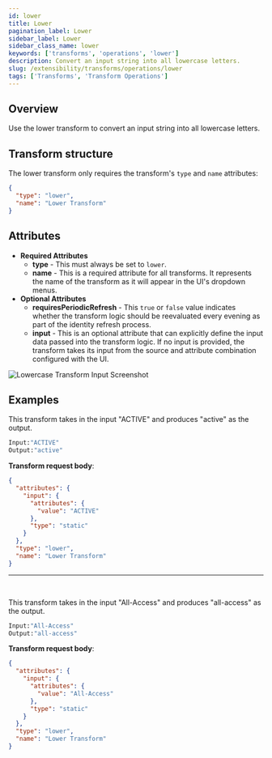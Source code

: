 ```yaml
---
id: lower
title: Lower
pagination_label: Lower
sidebar_label: Lower
sidebar_class_name: lower
keywords: ['transforms', 'operations', 'lower']
description: Convert an input string into all lowercase letters.
slug: /extensibility/transforms/operations/lower
tags: ['Transforms', 'Transform Operations']
---
```


## Overview

Use the lower transform to convert an input string into all lowercase letters.

## Transform structure

The lower transform only requires the transform's `type` and `name` attributes:

```json
{
  "type": "lower",
  "name": "Lower Transform"
}
```

## Attributes

- **Required Attributes**
  - **type** - This must always be set to `lower`.
  - **name** - This is a required attribute for all transforms. It represents the name of the transform as it will appear in the UI's dropdown menus.
- **Optional Attributes**
  - **requiresPeriodicRefresh** - This `true` or `false` value indicates whether the transform logic should be reevaluated every evening as part of the identity refresh process.
  - **input** - This is an optional attribute that can explicitly define the input data passed into the transform logic. If no input is provided, the transform takes its input from the source and attribute combination configured with the UI.

![Lowercase Transform Input Screenshot](./img/lower_transform_input.png)

## Examples

This transform takes in the input "ACTIVE" and produces "active" as the output.

```bash
Input:"ACTIVE"
Output:"active"
```

**Transform request body**:

```json
{
  "attributes": {
    "input": {
      "attributes": {
        "value": "ACTIVE"
      },
      "type": "static"
    }
  },
  "type": "lower",
  "name": "Lower Transform"
}
```

---

<p>&nbsp;</p>

This transform takes in the input "All-Access" and produces "all-access" as the output.

```bash
Input:"All-Access"
Output:"all-access"
```

**Transform request body**:

```json
{
  "attributes": {
    "input": {
      "attributes": {
        "value": "All-Access"
      },
      "type": "static"
    }
  },
  "type": "lower",
  "name": "Lower Transform"
}
```
